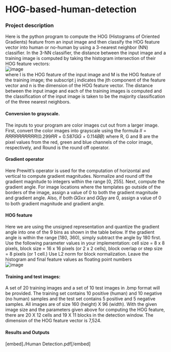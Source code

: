 # HOG-based-human-detection

### Project description
Here is the python program to compute the HOG (Histograms of Oriented Gradients)
feature from an input image and then classify the HOG feature vector into human or no-human by
using a 3-nearest neighbor (NN) classifier. In the 3-NN classifier, the distance between the input
image and a training image is computed by taking the histogram intersection of their HOG feature
vectors:
\
![image](https://b2-ac9137.s3.amazonaws.com/8c030-d1cd-d043-1dd-fe0c725f4ce_Untitled.png)
\
where I is the HOG feature of the input image and M is the HOG feature of the training image;
the subscript j indicates the jth component of the feature vector and n is the dimension of the
HOG feature vector. The distance between the input image and each of the training images is
computed and the classification of the input image is taken to be the majority classification of the
three nearest neighbors. 

#### Conversion to grayscale.
The inputs to your program are color images cut out from a larger
image. First, convert the color images into grayscale using the formula 𝐼𝐼 = 𝑅𝑅𝑅𝑅𝑅𝑅𝑅𝑅𝑅𝑅(0.299𝑅𝑅 +
0.587𝐺𝐺 + 0.114𝐵𝐵) where R, G and B are the pixel values from the red, green and blue channels
of the color image, respectively, and Round is the round off operator.

#### Gradient operator
Here Prewitt’s operator is used for the computation of horizontal and vertical to compute gradient magnitudes.
Normalize and round off the gradient magnitude to integers within the range [0, 255]. Next, compute the gradient angle. For image
locations where the templates go outside of the borders of the image, assign a value of 0 to both
the gradient magnitude and gradient angle. Also, if both 𝐺𝐺𝑥𝑥 and 𝐺𝐺𝑦𝑦 are 0, assign a value of 0 to
both gradient magnitude and gradient angle.

#### HOG feature
Here we are using the unsigned representation and quantize the gradient angle into one of the 9 bins as shown in the
table below. If the gradient angle is within the range [180, 360), simply subtract the angle by 180
first. Use the following parameter values in your implementation: cell size = 8 x 8 pixels, block
size = 16 x 16 pixels (or 2 x 2 cells), block overlap or step size = 8 pixels (or 1 cell.) Use L2
norm for block normalization. Leave the histogram and final feature values as floating point
numbers
\
![image](https://b2-ac9137.s3.amazonaws.com/462251-df4e-b2c0-8825-fd286b77c4a_Untitled2.png)

#### Training and test images:
A set of 20 training images and a set of 10 test images in .bmp format
will be provided. The training set contains 10 positive (human) and 10 negative (no human)
samples and the test set contains 5 positive and 5 negative samples. All images are of size 160
(height) X 96 (width). With the given image size and the parameters given above for computing
the HOG feature, there are 20 X 12 cells and 19 X 11 blocks in the detection window. The
dimension of the HOG feature vector is 7,524.

#### Results and Outputs
[embed]./Human Detection.pdf[/embed]

